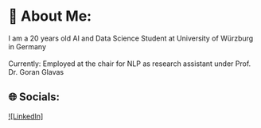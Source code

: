 # 💫 About Me:
I am a 20 years old AI and Data Science Student at University of Würzburg in Germany<br><br>Currently: Employed at the chair for NLP as research assistant under Prof. Dr. Goran Glavas


## 🌐 Socials:
[![LinkedIn]](www.linkedin.com/in/antoni-mackowiak-4b6275337)

